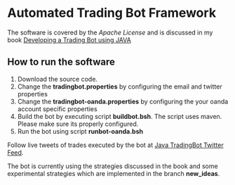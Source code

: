 # Automated Trading Bot Framework

The software is covered by the *Apache License* and is discussed in my book [Developing a Trading Bot using JAVA](http://www.apress.com/us/book/9781484225196)

## How to run the software

1. Download the source code.
2. Change the **tradingbot.properties** by configuring the email and twitter properties
3. Change the **tradingbot-oanda.properties** by configuring the your oanda account specific properties
4. Build the bot by executing script **buildbot.bsh**. The script uses maven. Please make sure its properly configured.
5. Run the bot using script **runbot-oanda.bsh**

Follow live tweets of trades executed by the bot at [Java TradingBot Twitter Feed](https://twitter.com/javatradingbot).

The bot is currently using the strategies discussed in the book and some experimental strategies which are implemented in the branch **new_ideas**.
